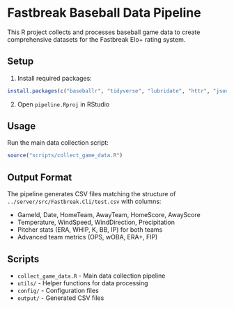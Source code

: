 # Fastbreak Baseball Data Pipeline

This R project collects and processes baseball game data to create comprehensive datasets for the Fastbreak Elo+ rating system.

## Setup

1. Install required packages:
```r
install.packages(c("baseballr", "tidyverse", "lubridate", "httr", "jsonlite"))
```

2. Open `pipeline.Rproj` in RStudio

## Usage

Run the main data collection script:
```r
source("scripts/collect_game_data.R")
```

## Output Format

The pipeline generates CSV files matching the structure of `../server/src/Fastbreak.Cli/test.csv` with columns:
- GameId, Date, HomeTeam, AwayTeam, HomeScore, AwayScore
- Temperature, WindSpeed, WindDirection, Precipitation  
- Pitcher stats (ERA, WHIP, K, BB, IP) for both teams
- Advanced team metrics (OPS, wOBA, ERA+, FIP)

## Scripts

- `collect_game_data.R` - Main data collection pipeline
- `utils/` - Helper functions for data processing
- `config/` - Configuration files
- `output/` - Generated CSV files